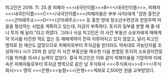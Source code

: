 피고인은 2016. 11. 25.경 피해자 <<<내국인이름>>>B<<</내국인이름>>>, 피해자 <<<내국인이름>>>C<<</내국인이름>>>(피해자들은 부부 사이)에게 "강원 홍천군 <<<군아래주소>>>D<<</군아래주소>>> 등 홍천 땅에 청소년수련관과 전원주택 마을을 형성하는 사업을 계획하고 있는데, 자금이 부족하다. 토지의 일부를 분할 해 줄 테니 투자 해 달라."라고 하였다.
그러나 사실 피고인은 이 사건 부동산 소유자에게 매매계약 의사를 타진한 적도 없는 등 매매계약이 전혀 이루어지고 있지 않았고, 달리 피고인 명의로 된 재산도 없었으므로 피해자로부터 투자금을 받더라도 약속대로 귀농단지를 조성하거나 시가 25억 원 상당 이 사건 부동산을 매수한 다음 분할된 토지의 소유권이전등기를 마쳐줄 의사나 능력이 없었다.
결국 피고인은 이와 같이 피해자들을 기망하여 이에 속은 피해자들로부터 투자금 명목으로 같은 날 주식회사 <<<주식회사>>>E<<</주식회사>>> 명의 <<<은행>>>농협<<</은행>>>계좌로 2,500만 원을 교부받았다.